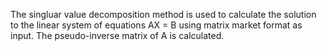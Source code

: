 The singluar value decomposition method is used to calculate the solution to the linear system of equations 
  AX = B using matrix market format as input. The pseudo-inverse matrix of A is calculated.
